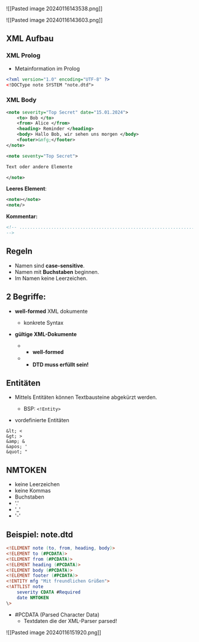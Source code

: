 ![[Pasted image 20240116143538.png]]

![[Pasted image 20240116143603.png]]
## XML Aufbau

### XML Prolog
- Metainformation im Prolog

```XML
<?xml version="1.0" encoding="UTF-8" ?>
<!DOCType note SYSTEM "note.dtd"> 
```

### XML Body

```xml
<note severity="Top Secret" date="15.01.2024">
	<to> Bob </to>
	<from> Alice </from>
	<heading> Reminder </heading>
	<body> Hallo Bob, wir sehen uns morgen </body>
	<footer>&mfg;</footer>
</note>
```

```XML
<note seventy="Top Secret">

Text oder andere Elemente

</note>
```

**Leeres Element**:
```XML
<note></note>
<note/>
```

**Kommentar:**
```XML
<!-- ....................................................................................................................
-->
```

## Regeln 

- Namen sind **case-sensitive**.
- Namen mit **Buchstaben** beginnen.
- Im Namen keine Leerzeichen.

## 2 Begriffe:

- **well-formed** XML dokumente
	- konkrete Syntax

- **gültige XML-Dokumente**
	- + **well-formed**
	- + **DTD muss erfüllt sein!**

## Entitäten

- Mittels Entitäten können Textbausteine abgekürzt werden.
	- BSP: `<!Entity>`

- vordefinierte Entitäten
```
&lt; <
&gt; >
&amp; &
&apos; '
&quot; "
```

## NMTOKEN

- keine Leerzeichen
- keine Kommas
- Buchstaben
- '.'
- '\_'
- '-'
## Beispiel: note.dtd

```DTD
<!ELEMENT note (to, from, heading, body)>
<!ELEMENT to (#PCDATA)>
<!ELEMENT from (#PCDATA)>
<!ELEMENT heading (#PCDATA)>
<!ELEMENT body (#PCDATA)>
<!ELEMENT footer (#PCDATA)>
<!ENTITY mfg "Mit freundlichen Grüßen">
<!ATTLIST note
	severity CDATA #Required
	date NMTOKEN
\>

```

- \#PCDATA (Parsed Character Data)
	- Textdaten die der XML-Parser parsed!

![[Pasted image 20240116151920.png]]
